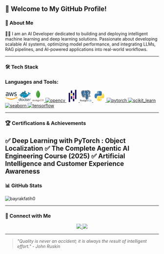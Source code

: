 ## 🌟 Welcome to My GitHub Profile!

### 🚀 About Me
👨‍💻 I am an AI Developer dedicated to building and deploying intelligent machine learning and deep learning solutions. Passionate about developing scalable AI systems, optimizing model performance, and integrating LLMs, RAG pipelines, and AI-powered applications into real-world workflows.

---

### 🛠️ Tech Stack
<h3 align="left">Languages and Tools:</h3>
<p align="left"> <a href="https://aws.amazon.com" target="_blank" rel="noreferrer"> <img src="https://raw.githubusercontent.com/devicons/devicon/master/icons/amazonwebservices/amazonwebservices-original-wordmark.svg" alt="aws" width="40" height="40"/> </a> <a href="https://www.docker.com/" target="_blank" rel="noreferrer"> <img src="https://raw.githubusercontent.com/devicons/devicon/master/icons/docker/docker-original-wordmark.svg" alt="docker" width="40" height="40"/> </a> <a href="https://www.mongodb.com/" target="_blank" rel="noreferrer"> <img src="https://raw.githubusercontent.com/devicons/devicon/master/icons/mongodb/mongodb-original-wordmark.svg" alt="mongodb" width="40" height="40"/> </a> <a href="https://opencv.org/" target="_blank" rel="noreferrer"> <img src="https://www.vectorlogo.zone/logos/opencv/opencv-icon.svg" alt="opencv" width="40" height="40"/> </a> <a href="https://pandas.pydata.org/" target="_blank" rel="noreferrer"> <img src="https://raw.githubusercontent.com/devicons/devicon/2ae2a900d2f041da66e950e4d48052658d850630/icons/pandas/pandas-original.svg" alt="pandas" width="40" height="40"/> </a> <a href="https://www.postgresql.org" target="_blank" rel="noreferrer"> <img src="https://raw.githubusercontent.com/devicons/devicon/master/icons/postgresql/postgresql-original-wordmark.svg" alt="postgresql" width="40" height="40"/> </a> <a href="https://www.python.org" target="_blank" rel="noreferrer"> <img src="https://raw.githubusercontent.com/devicons/devicon/master/icons/python/python-original.svg" alt="python" width="40" height="40"/> </a> <a href="https://pytorch.org/" target="_blank" rel="noreferrer"> <img src="https://www.vectorlogo.zone/logos/pytorch/pytorch-icon.svg" alt="pytorch" width="40" height="40"/> </a> <a href="https://scikit-learn.org/" target="_blank" rel="noreferrer"> <img src="https://upload.wikimedia.org/wikipedia/commons/0/05/Scikit_learn_logo_small.svg" alt="scikit_learn" width="40" height="40"/> </a> <a href="https://seaborn.pydata.org/" target="_blank" rel="noreferrer"> <img src="https://seaborn.pydata.org/_images/logo-mark-lightbg.svg" alt="seaborn" width="40" height="40"/> </a> <a href="https://www.tensorflow.org" target="_blank" rel="noreferrer"> <img src="https://www.vectorlogo.zone/logos/tensorflow/tensorflow-icon.svg" alt="tensorflow" width="40" height="40"/> </a> </p>


---

### 🏆 Certifications & Achievements
✅ Deep Learning with PyTorch : Object Localization
✅ The Complete Agentic AI Engineering Course (2025)
✅ Artificial Intelligence and Customer Experience Awareness
---

### 📊 GitHub Stats
<p><img align="center" src="https://github-readme-streak-stats.herokuapp.com/?user=bayrakfatih0&" alt="bayrakfatih0" /></p>

---

### 🔗 Connect with Me
<p align="center">
  <a href="https://www.linkedin.com/in/fatihbayrakk/">
    <img src="https://img.shields.io/badge/LinkedIn-Profile-blue?logo=linkedin" />
  </a>
  <a href="https://github.com/bayrakfatih0">
    <img src="https://img.shields.io/badge/GitHub-Profile-black?logo=github" />
  </a>
</p>

---

> _"Quality is never an accident; it is always the result of intelligent effort." - John Ruskin_
